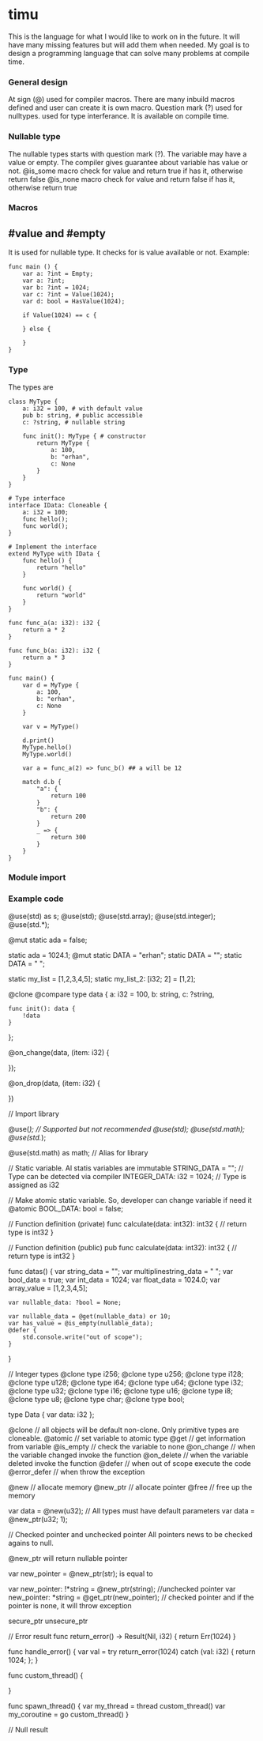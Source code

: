 # timu
This is the language for what I would like to work on in the future. It will have many missing features but will add them when needed. My goal is to design a programming language that can solve many problems at compile time. 

### General design
At sign (@) used for compiler macros. There are many inbuild macros defined and user can create it is own macro.
Question mark (?) used for nulltypes.
<type> used for type interferance. It is available on compile time.

### Nullable type
The nullable types starts with question mark (?). The variable may have a value or empty. The compiler gives guarantee about variable has value or not.
@is_some macro check for value and return true if has it, otherwise return false
@is_none macro check for value and return false if has it, otherwise return true

### Macros
## #value and #empty
It is used for nullable type. It checks for is value available or not.
Example:

```timu
func main () {
    var a: ?int = Empty;
    var a: ?int;
    var b: ?int = 1024;
    var c: ?int = Value(1024);
    var d: bool = HasValue(1024);

    if Value(1024) == c {

    } else {

    }
}
```


### Type
The types are 

```timu
class MyType {
    a: i32 = 100, # with default value
    pub b: string, # public accessible
    c: ?string, # nullable string

    func init(): MyType { # constructor
        return MyType {
            a: 100,
            b: "erhan",
            c: None
        }
    }
}

# Type interface
interface IData: Cloneable {
    a: i32 = 100;
    func hello();
    func world();
}

# Implement the interface
extend MyType with IData {
    func hello() {
        return "hello"
    }

    func world() {
        return "world"
    }
}

func func_a(a: i32): i32 {
    return a * 2
}

func func_b(a: i32): i32 {
    return a * 3
}

func main() {
    var d = MyType {
        a: 100,
        b: "erhan",
        c: None
    }

    var v = MyType()

    d.print()
    MyType.hello()
    MyType.world()

    var a = func_a(2) => func_b() ## a will be 12

    match d.b {
        "a": {
            return 100
        }
        "b": {
            return 200
        }
        _ => {
            return 300
        }
    }
}

```

### Module import


### Example code

@use(std) as s;
@use(std);
@use(std.array);
@use(std.integer);
@use(std.*);

@mut static ada = false;

static ada = 1024.1;
@mut static DATA = "erhan";
static DATA = "";
static DATA = "
";

static my_list = [1,2,3,4,5];
static my_list_2: [i32; 2] = [1,2];

@clone
@compare
type data {
    a: i32 = 100,
    b: string,
    c: ?string,

    func init(): data {
        !data
    }
};

@on_change(data, (item: i32) {
    
});

@on_drop(data, (item: i32) {
    
})


// Import library

@use(*); // Supported but not recommended
@use(std);
@use(std.math);
@use(std.*);

@use(std.math) as math; // Alias for library

// Static variable. Al statis variables are immutable
STRING_DATA = ""; // Type can be detected via compiler
INTEGER_DATA: i32 = 1024; // Type is assigned as i32


// Make atomic static variable. So, developer can change variable if need it
@atomic BOOL_DATA: bool = false;


// Function definition (private)
func calculate(data: int32): int32 {
	// return type is int32
}

// Function definition (public)
pub func calculate(data: int32): int32 {
	// return type is int32
}


func datas() {
	var string_data = "";
	var multiplinestring_data = "
";
	var bool_data = true;
	var int_data = 1024;
	var float_data = 1024.0;
	var array_value = [1,2,3,4,5];
	
	var nullable_data: ?bool = None;
	
	var nullable_data = @get(nullable_data) or 10;
	var has_value = @is_empty(nullable_data);
    @defer {
        std.console.write("out of scope");
    }
}

// Integer types
@clone type i256;
@clone type u256;
@clone type i128;
@clone type u128;
@clone type i64;
@clone type u64;
@clone type i32;
@clone type u32;
@clone type i16;
@clone type u16;
@clone type i8;
@clone type u8;
@clone type char;
@clone type bool;


type Data {
	var data: i32
};


@clone // all objects will be default non-clone. Only primitive types are cloneable.
@atomic // set variable to atomic type
@get // get information from variable
@is_empty // check the variable to none
@on_change // when the variable changed invoke the function
@on_delete // when the variable deleted invoke the function
@defer // when out of scope execute the code
@error_defer // when throw the exception

@new // allocate memory
@new_ptr // allocate pointer
@free // free up the memory

var data = @new(u32); // All types must have default parameters
var data = @new_ptr(u32; 1);


// Checked pointer and unchecked pointer
All pointers news to be checked agains to null.

@new_ptr will return nullable pointer


var new_pointer = @new_ptr(str);
is equal to 

var new_pointer: !*string = @new_ptr(string); //unchecked pointer
var new_pointer: *string  = @get_ptr(new_pointer); // checked pointer and if the pointer is none, it will throw exception

secure_ptr
unsecure_ptr


// Error result
func return_error() -> Result(Nil, i32) {
    return Err(1024)
}

func handle_error() {
    var val = try return_error(1024) catch (val: i32) {
        return 1024;
    };
}

func custom_thread() {

}

func spawn_thread() {
    var my_thread = thread custom_thread()
    var my_coroutine = go custom_thread()
}



// Null result
